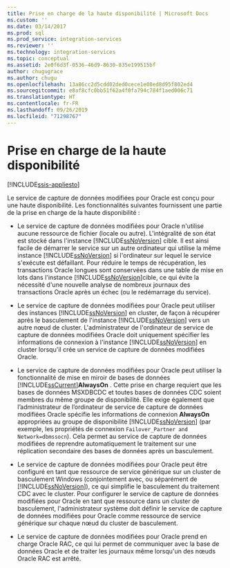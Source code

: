 ```yaml
---
title: Prise en charge de la haute disponibilité | Microsoft Docs
ms.custom: ''
ms.date: 03/14/2017
ms.prod: sql
ms.prod_service: integration-services
ms.reviewer: ''
ms.technology: integration-services
ms.topic: conceptual
ms.assetid: 2e0f6d3f-0536-46d9-8630-835e199515bf
author: chugugrace
ms.author: chugu
ms.openlocfilehash: 13a86cc2d5cdd02ded0cece1e08ed8d95f802ed4
ms.sourcegitcommit: e8af8cfc0bb51f62a4f0fa794c784f1aed006c71
ms.translationtype: HT
ms.contentlocale: fr-FR
ms.lasthandoff: 09/26/2019
ms.locfileid: "71298767"
---
```

# <a name="high-availability-support"></a>Prise en charge de la haute disponibilité

[!INCLUDE[ssis-appliesto](../../includes/ssis-appliesto-ssvrpluslinux-asdb-asdw-xxx.md)]


  Le service de capture de données modifiées pour Oracle est conçu pour une haute disponibilité. Les fonctionnalités suivantes fournissent une partie de la prise en charge de la haute disponibilité :  
  
-   Le service de capture de données modifiées pour Oracle n'utilise aucune ressource de fichier (locale ou autre). L'intégralité de son état est stocké dans l'instance [!INCLUDE[ssNoVersion](../../includes/ssnoversion-md.md)] cible. Il est ainsi facile de démarrer le service sur un autre ordinateur qui utilise la même instance [!INCLUDE[ssNoVersion](../../includes/ssnoversion-md.md)] si l'ordinateur sur lequel le service s'exécute est défaillant. Pour réduire le temps de récupération, les transactions Oracle longues sont conservées dans une table de mise en lots dans l'instance [!INCLUDE[ssNoVersion](../../includes/ssnoversion-md.md)]cible, ce qui évite la nécessité d'une nouvelle analyse de nombreux journaux des transactions Oracle après un échec (ou le redémarrage du service).  
  
-   Le service de capture de données modifiées pour Oracle peut utiliser des instances [!INCLUDE[ssNoVersion](../../includes/ssnoversion-md.md)] en cluster, de façon à récupérer après le basculement de l'instance [!INCLUDE[ssNoVersion](../../includes/ssnoversion-md.md)] vers un autre nœud de cluster. L'administrateur de l'ordinateur de service de capture de données modifiées Oracle doit uniquement spécifier les informations de connexion à l'instance [!INCLUDE[ssNoVersion](../../includes/ssnoversion-md.md)] en cluster lorsqu'il crée un service de capture de données modifiées Oracle.  
  
-   Le service de capture de données modifiées pour Oracle peut utiliser la fonctionnalité de mise en miroir de bases de données [!INCLUDE[ssCurrent](../../includes/sscurrent-md.md)]**AlwaysOn** . Cette prise en charge requiert que les bases de données MSXDBCDC et toutes bases de données CDC soient membres du même groupe de disponibilité. Elle exige également que l’administrateur de l’ordinateur de service de capture de données modifiées Oracle spécifie les informations de connexion **AlwaysOn** appropriées au groupe de disponibilité [!INCLUDE[ssNoVersion](../../includes/ssnoversion-md.md)] (par exemple, les propriétés de connexion `Failover_Partner and Network=dbmssocn`). Cela permet au service de capture de données modifiées de reprendre automatiquement le traitement sur une réplication secondaire des bases de données après un basculement.  
  
-   Le service de capture de données modifiées pour Oracle peut être configuré en tant que ressource de service générique sur un cluster de basculement Windows (conjointement avec, ou séparément de [!INCLUDE[ssNoVersion](../../includes/ssnoversion-md.md)]), ce qui simplifie le basculement du traitement CDC avec le cluster. Pour configurer le service de capture de données modifiées pour Oracle en tant que ressource dans un cluster de basculement, l'administrateur système doit définir le service de capture de données modifiées pour Oracle comme ressource de service générique sur chaque nœud du cluster de basculement.  
  
-   Le service de capture de données modifiées pour Oracle prend en charge Oracle RAC, ce qui lui permet de communiquer avec la base de données Oracle et de traiter les journaux même lorsqu'un des nœuds Oracle RAC est arrêté.  
  
  
